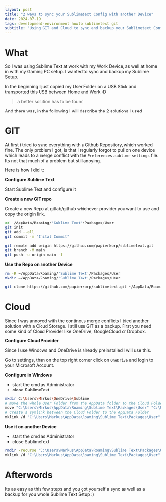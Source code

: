 ```yaml
---
layout: post
title: "2 ways to sync your Sublimetext Config with another Device"
date: 2024-07-19
tags: development-environment howto sublimetext git
subtitle: "Using GIT and Cloud to sync and backup your Sublimetext Configuration"
---
```


# What

So I was using Sublime Text at work with my Work Device, as well at home in with my Gaming PC setup.
I wanted to sync and backup my Sublime Setup. 

In the beginning I just copied my User Folder on a USB Stick and transported this USB between Home and Work :D

>a better solution has to be found

And there was, in the following I will describe the 2 solutions I used

# GIT

At first i tried to sync everything with a Github Repository, which worked fine. The only problem I got, is that i regularly forgot to pull on one device which leads to a merge conflict with the `Preferences.sublime-settings` file. Its not that much of a problem but still anoying.

Here is how I did it:

**Configure Sublime Text**

Start Sublime Text and configure it

**Create a new GIT repo**

Create a new Repo at gitlab/github whichever provider you want to use and copy the origin link.

```bash
cd ~/AppData/Roaming/'Sublime Text'/Packages/User
git init
git add --all
git commit -m "Inital Commit"

git remote add origin https://github.com/papierkorp/sublimetext.git
git branch -M main
git push -u origin main -f
```

**Use the Repo on another Device**

```bash
rm -R ~/AppData/Roaming/'Sublime Text'/Packages/User
mkdir ~/AppData/Roaming/'Sublime Text'/Packages/User

git clone https://github.com/papierkorp/sublimetext.git ~/AppData/Roaming/'Sublime Text'/Packages/User
```



# Cloud

Since I was annoyed with the continous merge conflicts I tried another solution with a Cloud Storage. I still use GIT as a backup.
First you need some kind of Cloud Provider like OneDrive, GoogleCloud or Dropbox.


**Configure Cloud Provider**

Since I use Windows and OneDrive is already preinstalled I will use this.

Go to settings, than on the top right corner click on `OneDrive` and login to your Microsoft Account.

**Configure in Windows**

- start the cmd as Administrator
- close SublimeText

```bash
mkdir C:\Users\Markus\OneDrive\Sublime
# move the whole User Folder from the AppData folder to the Cloud Folder
move "C:\Users\Markus\AppData\Roaming\Sublime Text\Packages\User" "C:\Users\Markus\OneDrive\Sublime\User"
# create a symlink between the Cloud Folder to the AppData Folder
mklink /d "C:\Users\Markus\AppData\Roaming\Sublime Text\Packages\User" "C:\Users\Markus\OneDrive\Sublime\User"
```

**Use it on another Device**

- start the cmd as Administrator
- close SublimeText

```bash
rmdir -recurse "C:\Users\Markus\AppData\Roaming\Sublime Text\Packages\User"
mklink /d "C:\Users\Markus\AppData\Roaming\Sublime Text\Packages\User" "C:\Users\Markus\OneDrive\Sublime\User"
```


# Afterwords

Its as easy as this few steps and you got yourself a sync as well as a backup for you whole Sublime Text Setup :)